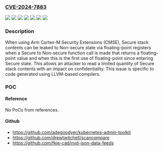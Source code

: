 ### [CVE-2024-7883](https://cve.mitre.org/cgi-bin/cvename.cgi?name=CVE-2024-7883)
![](https://img.shields.io/static/v1?label=Product&message=Arm%20Compiler%20for%20Embedded%20FuSa%206.16LTS&color=blue)
![](https://img.shields.io/static/v1?label=Product&message=Arm%20Compiler%20for%20Embedded%20FuSa%206.21&color=blue)
![](https://img.shields.io/static/v1?label=Product&message=Arm%20Compiler%20for%20Embedded&color=blue)
![](https://img.shields.io/static/v1?label=Product&message=Arm%20Compiler%20for%20Functional%20Safety%206.6&color=blue)
![](https://img.shields.io/static/v1?label=Product&message=CLang&color=blue)
![](https://img.shields.io/static/v1?label=Version&message=n%2Fa&color=blue)
![](https://img.shields.io/static/v1?label=Vulnerability&message=CWE-226%20Sensitive%20Information%20in%20Resource%20Not%20Removed%20Before%20Reuse&color=brighgreen)

### Description

When using Arm Cortex-M Security Extensions (CMSE), Secure stack contents can be leaked to Non-secure state via floating-point registers when a Secure to Non-secure function call is made that returns a floating-point value and when this is the first use of floating-point since entering Secure state. This allows an attacker to read a limited quantity of Secure stack contents with an impact on confidentiality. This issue is specific to code generated using LLVM-based compilers.

### POC

#### Reference
No PoCs from references.

#### Github
- https://github.com/adegoodyer/kubernetes-admin-toolkit
- https://github.com/drewtwitchell/scancompare
- https://github.com/fkie-cad/nvd-json-data-feeds

